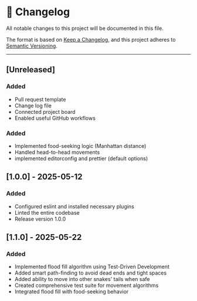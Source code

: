 # 📜 Changelog

All notable changes to this project will be documented in this file.

The format is based on [Keep a Changelog](https://keepachangelog.com/),
and this project adheres to [Semantic Versioning](https://semver.org/).

---

## [Unreleased]

### Added

- Pull request template
- Change log file
- Connected project board
- Enabled useful GitHub workflows

### Added

- Implemented food-seeking logic (Manhattan distance)
- Handled head-to-head movements
- implemented editorconfig and prettier (default options)

## [1.0.0] - 2025-05-12

### Added

- Configured eslint and installed necessary plugins
- Linted the entire codebase
- Release version 1.0.0

## [1.1.0] - 2025-05-22

### Added

- Implemented flood fill algorithm using Test-Driven Development
- Added smart path-finding to avoid dead ends and tight spaces
- Added ability to move into other snakes' tails when safe
- Created comprehensive test suite for movement algorithms
- Integrated flood fill with food-seeking behavior